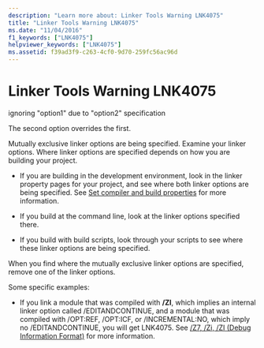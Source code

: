```yaml
---
description: "Learn more about: Linker Tools Warning LNK4075"
title: "Linker Tools Warning LNK4075"
ms.date: "11/04/2016"
f1_keywords: ["LNK4075"]
helpviewer_keywords: ["LNK4075"]
ms.assetid: f39ad3f9-c263-4cf0-9d70-259fc56ac96d
---
```

# Linker Tools Warning LNK4075

ignoring "option1" due to "option2" specification

The second option overrides the first.

Mutually exclusive linker options are being specified.  Examine your linker options.  Where linker options are specified depends on how you are building your project.

- If you are building in the development environment, look in the linker property pages for your project, and see where both linker options are being specified.  See [Set compiler and build properties](../../build/working-with-project-properties.md) for more information.

- If you build at the command line, look at the linker options specified there.

- If you build with build scripts, look through your scripts to see where these linker options are being specified.

When you find where the mutually exclusive linker options are specified, remove one of the linker options.

Some specific examples:

- If you link a module that was compiled with **/ZI**, which implies an internal linker option called /EDITANDCONTINUE, and a module that was compiled with /OPT:REF, /OPT:ICF, or /INCREMENTAL:NO, which imply no /EDITANDCONTINUE, you will get LNK4075.  See [/Z7, /Zi, /ZI (Debug Information Format)](../../build/reference/z7-zi-zi-debug-information-format.md) for more information.
